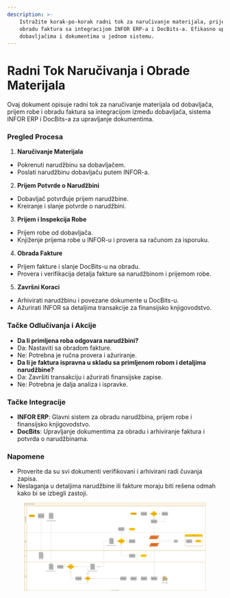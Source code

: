 ```yaml
---
description: >-
    Istražite korak-po-korak radni tok za naručivanje materijala, prijem robe i
    obradu faktura sa integracijom INFOR ERP-a i DocBits-a. Efikasno upravljanje
    dobavljačima i dokumentima u jednom sistemu.
---
```


# Radni Tok Naručivanja i Obrade Materijala

Ovaj dokument opisuje radni tok za naručivanje materijala od dobavljača, prijem robe i obradu faktura sa integracijom između dobavljača, sistema INFOR ERP i DocBits-a za upravljanje dokumentima.

### Pregled Procesa

1. **Naručivanje Materijala**
* Pokrenuti narudžbinu sa dobavljačem.
* Poslati narudžbinu dobavljaču putem INFOR-a.
2. **Prijem Potvrde o Narudžbini**
* Dobavljač potvrđuje prijem narudžbine.
* Kreiranje i slanje potvrde o narudžbini.
3. **Prijem i Inspekcija Robe**
* Prijem robe od dobavljača.
* Knjiženje prijema robe u INFOR-u i provera sa računom za isporuku.
4. **Obrada Fakture**
* Prijem fakture i slanje DocBits-u na obradu.
* Provera i verifikacija detalja fakture sa narudžbinom i prijemom robe.
5. **Završni Koraci**
* Arhivirati narudžbinu i povezane dokumente u DocBits-u.
* Ažurirati INFOR sa detaljima transakcije za finansijsko knjigovodstvo.

### Tačke Odlučivanja i Akcije

* **Da li primljena roba odgovara narudžbini?**
* Da: Nastaviti sa obradom fakture.
* Ne: Potrebna je ručna provera i ažuriranje.
* **Da li je faktura ispravna u skladu sa primljenom robom i detaljima narudžbine?**
* Da: Završiti transakciju i ažurirati finansijske zapise.
* Ne: Potrebna je dalja analiza i ispravke.

### Tačke Integracije

* **INFOR ERP**: Glavni sistem za obradu narudžbina, prijem robe i finansijsko knjigovodstvo.
* **DocBits**: Upravljanje dokumentima za obradu i arhiviranje faktura i potvrda o narudžbinama.

### Napomene

* Proverite da su svi dokumenti verifikovani i arhivirani radi čuvanja zapisa.
* Neslaganja u detaljima narudžbine ili fakture moraju biti rešena odmah kako bi se izbegli zastoji.

<figure><img src="../../.gitbook/assets/embed.svg" alt=""><figcaption></figcaption></figure>
